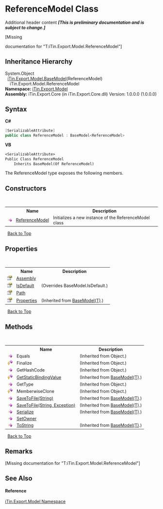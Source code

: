 # ReferenceModel Class
Additional header content _**\[This is preliminary documentation and is subject to change.\]**_

\[Missing <summary> documentation for "T:iTin.Export.Model.ReferenceModel"\]


## Inheritance Hierarchy
System.Object<br />&nbsp;&nbsp;<a href="6632f561-4175-f1f2-939c-ac8b10159529">iTin.Export.Model.BaseModel</a>(ReferenceModel)<br />&nbsp;&nbsp;&nbsp;&nbsp;iTin.Export.Model.ReferenceModel<br />
**Namespace:**&nbsp;<a href="ef57ffcc-e95e-b212-5a46-9aa6f5a3511f">iTin.Export.Model</a><br />**Assembly:**&nbsp;iTin.Export.Core (in iTin.Export.Core.dll) Version: 1.0.0.0 (1.0.0.0)

## Syntax

**C#**<br />
``` C#
[SerializableAttribute]
public class ReferenceModel : BaseModel<ReferenceModel>
```

**VB**<br />
``` VB
<SerializableAttribute>
Public Class ReferenceModel
	Inherits BaseModel(Of ReferenceModel)
```

The ReferenceModel type exposes the following members.


## Constructors
&nbsp;<table><tr><th></th><th>Name</th><th>Description</th></tr><tr><td>![Public method](media/pubmethod.gif "Public method")</td><td><a href="5113dcaf-681a-b80b-a3ba-927e608255ac">ReferenceModel</a></td><td>
Initializes a new instance of the ReferenceModel class</td></tr></table>&nbsp;
<a href="#referencemodel-class">Back to Top</a>

## Properties
&nbsp;<table><tr><th></th><th>Name</th><th>Description</th></tr><tr><td>![Public property](media/pubproperty.gif "Public property")</td><td><a href="55b34ac7-9f48-af20-5c56-0ab83cbd705f">Assembly</a></td><td /></tr><tr><td>![Public property](media/pubproperty.gif "Public property")</td><td><a href="d25f1e62-8f5b-a534-b92d-5f41c9f4fb06">IsDefault</a></td><td> (Overrides BaseModel.IsDefault.)</td></tr><tr><td>![Public property](media/pubproperty.gif "Public property")</td><td><a href="99e00cfd-1cc5-11d7-3472-b4d78b7113aa">Path</a></td><td /></tr><tr><td>![Public property](media/pubproperty.gif "Public property")</td><td><a href="7e88785e-5670-4515-defa-d3f60ae16111">Properties</a></td><td> (Inherited from <a href="6632f561-4175-f1f2-939c-ac8b10159529">BaseModel(T)</a>.)</td></tr></table>&nbsp;
<a href="#referencemodel-class">Back to Top</a>

## Methods
&nbsp;<table><tr><th></th><th>Name</th><th>Description</th></tr><tr><td>![Public method](media/pubmethod.gif "Public method")</td><td>Equals</td><td> (Inherited from Object.)</td></tr><tr><td>![Protected method](media/protmethod.gif "Protected method")</td><td>Finalize</td><td> (Inherited from Object.)</td></tr><tr><td>![Public method](media/pubmethod.gif "Public method")</td><td>GetHashCode</td><td> (Inherited from Object.)</td></tr><tr><td>![Protected method](media/protmethod.gif "Protected method")</td><td><a href="4253f171-71af-35d6-e1b1-47af647eb205">GetStaticBindingValue</a></td><td> (Inherited from <a href="6632f561-4175-f1f2-939c-ac8b10159529">BaseModel(T)</a>.)</td></tr><tr><td>![Public method](media/pubmethod.gif "Public method")</td><td>GetType</td><td> (Inherited from Object.)</td></tr><tr><td>![Protected method](media/protmethod.gif "Protected method")</td><td>MemberwiseClone</td><td> (Inherited from Object.)</td></tr><tr><td>![Public method](media/pubmethod.gif "Public method")</td><td><a href="60537b6c-f261-e08e-2eee-1007e9760316">SaveToFile(String)</a></td><td> (Inherited from <a href="6632f561-4175-f1f2-939c-ac8b10159529">BaseModel(T)</a>.)</td></tr><tr><td>![Public method](media/pubmethod.gif "Public method")</td><td><a href="81bbc161-83e1-ff91-7904-4b6a5260f76c">SaveToFile(String, Exception)</a></td><td> (Inherited from <a href="6632f561-4175-f1f2-939c-ac8b10159529">BaseModel(T)</a>.)</td></tr><tr><td>![Public method](media/pubmethod.gif "Public method")</td><td><a href="d84fa1d2-692a-9e10-e839-60da45d50f19">Serialize</a></td><td> (Inherited from <a href="6632f561-4175-f1f2-939c-ac8b10159529">BaseModel(T)</a>.)</td></tr><tr><td>![Public method](media/pubmethod.gif "Public method")</td><td><a href="11482f5d-c951-55a4-6738-7c085b85a9a7">SetOwner</a></td><td /></tr><tr><td>![Public method](media/pubmethod.gif "Public method")</td><td><a href="79c32584-b2b0-b6ca-0ade-5f0708e1a9b7">ToString</a></td><td> (Inherited from <a href="6632f561-4175-f1f2-939c-ac8b10159529">BaseModel(T)</a>.)</td></tr></table>&nbsp;
<a href="#referencemodel-class">Back to Top</a>

## Remarks
\[Missing <remarks> documentation for "T:iTin.Export.Model.ReferenceModel"\]

## See Also


#### Reference
<a href="ef57ffcc-e95e-b212-5a46-9aa6f5a3511f">iTin.Export.Model Namespace</a><br />